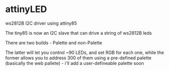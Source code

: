 # attinyLED
ws2812B I2C driver using attiny85

The tiny85 is now an I2C slave that can drive a string of ws2812B leds

There are two builds - Palette and non-Palette

The latter will let you control ~90 LEDs, and set RGB for each one, while the former allows you to address 300 of 
them using a pre-defined palette (basically the web pallete) - i'll add a user-defineable palette soon



